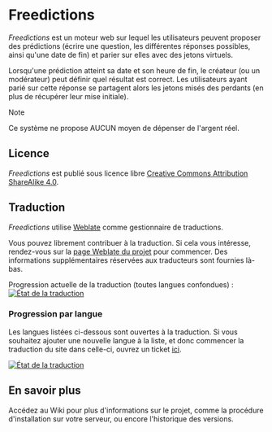 # Freedictions
*Freedictions* est un moteur web sur lequel les utilisateurs peuvent proposer des prédictions (écrire une question, les différentes réponses possibles, ainsi qu'une date de fin) et parier sur elles avec des jetons virtuels.

Lorsqu'une prédiction atteint sa date et son heure de fin, le créateur (ou un modérateur) peut définir quel résultat est correct. Les utilisateurs ayant parié sur cette réponse se partagent alors les jetons misés des perdants (en plus de récupérer leur mise initiale).

> [!NOTE]
> Ce système ne propose AUCUN moyen de dépenser de l'argent réel.

## Licence
*Freedictions* est publié sous licence libre [Creative Commons Attribution ShareAlike 4.0](https://creativecommons.org/licenses/by-sa/4.0/).

## Traduction
*Freedictions* utilise [Weblate](https://weblate.org/) comme gestionnaire de traductions.

Vous pouvez librement contribuer à la traduction. Si cela vous intéresse, rendez-vous sur la [page Weblate du projet](https://hosted.weblate.org/projects/freedictions/) pour commencer. Des informations supplémentaires réservées aux traducteurs sont fournies là-bas.

Progression actuelle de la traduction (toutes langues confondues) :
<a href="https://hosted.weblate.org/engage/freedictions/">
	<img src="https://hosted.weblate.org/widget/freedictions/website/svg-badge.svg" alt="État de la traduction" />
</a>

### Progression par langue
Les langues listées ci-dessous sont ouvertes à la traduction. Si vous souhaitez ajouter une nouvelle langue à la liste, et donc commencer la traduction du site dans celle-ci, ouvrez un ticket [ici](https://github.com/MarioSwitch/Freedictions/issues/new).

<a href="https://hosted.weblate.org/engage/freedictions/">
	<img src="https://hosted.weblate.org/widget/freedictions/multi-auto.svg" alt="État de la traduction" />
</a>

## En savoir plus
Accédez au Wiki pour plus d'informations sur le projet, comme la procédure d'installation sur votre serveur, ou encore l'historique des versions.